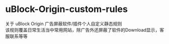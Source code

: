 # uBlock-Origin-custom-rules
关于 uBlock Origin 广告屏蔽软件/插件个人自定义静态规则  
该规则覆盖日常生活当中常用网站，除广告外还屏蔽了软件的Download显示，客服联系等等
